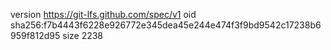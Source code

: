 version https://git-lfs.github.com/spec/v1
oid sha256:f7b4443f6228e926772e345dea45e244e474f3f9bd9542c17238b6959f812d95
size 2238
